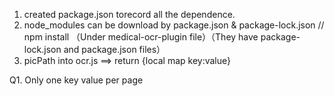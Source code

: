 1. created package.json torecord all the dependence.
2. node_modules can be download by package.json & package-lock.json
    // npm install （Under medical-ocr-plugin file）（They have package-lock.json and package.json files）
3. picPath into ocr.js ==> return {local map key:value}

Q1. Only one key value per page